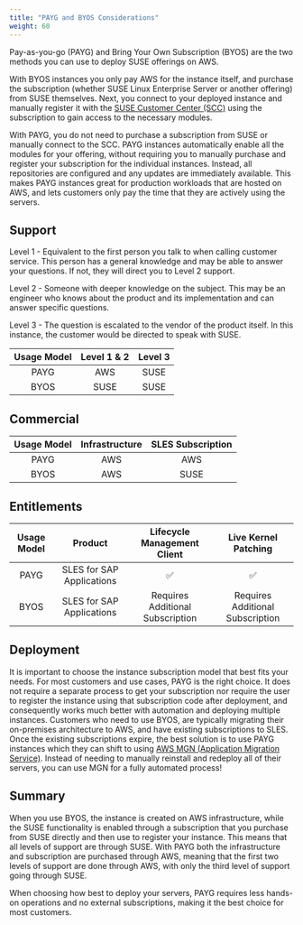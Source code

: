 ```yaml
---
title: "PAYG and BYOS Considerations"
weight: 60
---
```


<!--
Copyright Amazon.com, Inc. or its affiliates. All Rights Reserved.
SPDX-License-Identifier: MIT-0
-->

Pay-as-you-go (PAYG) and Bring Your Own Subscription (BYOS) are the two methods you can use to deploy SUSE offerings on AWS. 

With BYOS instances you only pay AWS for the instance itself, and purchase the subscription (whether SUSE Linux Enterprise Server or another offering) from SUSE themselves. Next, you connect to your deployed instance and manually register it with the [SUSE Customer Center (SCC)](https://scc.suse.com/) using the subscription to gain access to the necessary modules. 

With PAYG, you do not need to purchase a subscription from SUSE or manually connect to the SCC. PAYG instances automatically enable all the modules for your offering, without requiring you to manually purchase and register your subscription for the individual instances. Instead, all repositories are configured and any updates are immediately available. This makes PAYG instances great for production workloads that are hosted on AWS, and lets customers only pay the time that they are actively using the servers.

## Support

Level 1 - Equivalent to the first person you talk to when calling customer service. This
person has a general knowledge and may be able to answer your questions. If not, they
will direct you to Level 2 support.

Level 2 - Someone with deeper knowledge on the subject. This may be an engineer who
knows about the product and its implementation and can answer specific questions.

Level 3 - The question is escalated to the vendor of the product itself. In this instance,
the customer would be directed to speak with SUSE.

| Usage Model | Level 1 & 2 | Level 3 |
| :---: | :---: | :---: |
| PAYG | AWS | SUSE |
| BYOS | SUSE | SUSE |

## Commercial

| Usage Model | Infrastructure | SLES Subscription |
| :---: | :---: | :---: |
| PAYG | AWS | AWS |
| BYOS | AWS | SUSE |

## Entitlements

| Usage Model | Product | Lifecycle Management Client | Live Kernel Patching |
| :---: | :---: | :---: | :---: |
| PAYG | SLES for SAP Applications | ✅ | ✅ |
| BYOS | SLES for SAP Applications | Requires Additional Subscription | Requires Additional Subscription |

## Deployment
<!-- One of the primary differences between using BYOS and PAYG instances was the sources from which you deploy them. PAYG is offered in the AWS Marketplace, while BYOS used to only be offered through community AMIs. This provided a level of comfort in knowing that instances launched from the AWS Marketplace have already gone through testing and meet the security and access policies defined by AWS. BYOS images launched from community AMIs did not have that same level of security. However, this has now changed, as all SUSE has moved all of their AWS BYOS images to the Marketplace. This means that you can now find both BYOS and PAYG subscriptions in the Marketplace, with BYOS AMIs being tagged as such. -->
<!-- https://www.suse.com/c/suse-byos-images-and-the-aws-marketplace-2/ -->
It is important to choose the instance subscription model that best fits your needs. For most customers and use cases, PAYG is the right choice. It does not require a separate process to get your subscription nor require the user to register the instance using that subscription code after deployment, and consequently works much better with automation and deploying multiple instances. Customers who need to use BYOS, are typically migrating their on-premises architecture to AWS, and have existing subscriptions to SLES. Once the existing subscriptions expire, the best solution is to use PAYG instances which they can shift to using [AWS MGN (Application Migration Service)](https://us-east-1.console.aws.amazon.com/mgn/home?region=us-east-1#/welcome). Instead of needing to manually reinstall and redeploy all of their servers, you can use MGN for a fully automated process!


## Summary
When you use BYOS, the instance is created on AWS infrastructure, while the SUSE functionality is enabled through a subscription that you purchase from SUSE directly and then use to register your instance. This means that all levels of support are through SUSE. With PAYG both the infrastructure and subscription are purchased through AWS, meaning that the first two levels of support are done through AWS, with only the third level of support going through SUSE.

When choosing how best to deploy your servers, PAYG requires less hands-on operations and no external subscriptions, making it the best choice for most customers.

